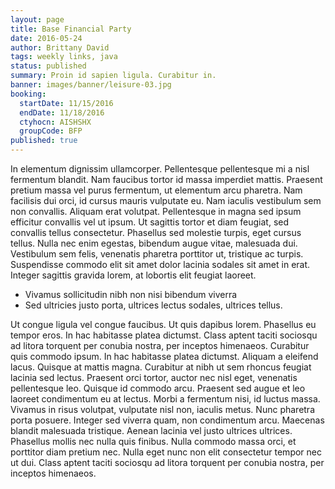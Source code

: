 ```yaml
---
layout: page
title: Base Financial Party
date: 2016-05-24
author: Brittany David
tags: weekly links, java
status: published
summary: Proin id sapien ligula. Curabitur in.
banner: images/banner/leisure-03.jpg
booking:
  startDate: 11/15/2016
  endDate: 11/18/2016
  ctyhocn: AISHSHX
  groupCode: BFP
published: true
---
```

In elementum dignissim ullamcorper. Pellentesque pellentesque mi a nisl fermentum blandit. Nam faucibus tortor id massa imperdiet mattis. Praesent pretium massa vel purus fermentum, ut elementum arcu pharetra. Nam facilisis dui orci, id cursus mauris vulputate eu. Nam iaculis vestibulum sem non convallis. Aliquam erat volutpat. Pellentesque in magna sed ipsum efficitur convallis vel ut ipsum. Ut sagittis tortor et diam feugiat, sed convallis tellus consectetur. Phasellus sed molestie turpis, eget cursus tellus. Nulla nec enim egestas, bibendum augue vitae, malesuada dui. Vestibulum sem felis, venenatis pharetra porttitor ut, tristique ac turpis. Suspendisse commodo elit sit amet dolor lacinia sodales sit amet in erat. Integer sagittis gravida lorem, at lobortis elit feugiat laoreet.

* Vivamus sollicitudin nibh non nisi bibendum viverra
* Sed ultricies justo porta, ultrices lectus sodales, ultrices tellus.

Ut congue ligula vel congue faucibus. Ut quis dapibus lorem. Phasellus eu tempor eros. In hac habitasse platea dictumst. Class aptent taciti sociosqu ad litora torquent per conubia nostra, per inceptos himenaeos. Curabitur quis commodo ipsum. In hac habitasse platea dictumst. Aliquam a eleifend lacus. Quisque at mattis magna. Curabitur at nibh ut sem rhoncus feugiat lacinia sed lectus. Praesent orci tortor, auctor nec nisl eget, venenatis pellentesque leo.
Quisque id commodo arcu. Praesent sed augue et leo laoreet condimentum eu at lectus. Morbi a fermentum nisi, id luctus massa. Vivamus in risus volutpat, vulputate nisl non, iaculis metus. Nunc pharetra porta posuere. Integer sed viverra quam, non condimentum arcu. Maecenas blandit malesuada tristique. Aenean lacinia vel justo ultrices ultrices. Phasellus mollis nec nulla quis finibus. Nulla commodo massa orci, et porttitor diam pretium nec. Nulla eget nunc non elit consectetur tempor nec ut dui. Class aptent taciti sociosqu ad litora torquent per conubia nostra, per inceptos himenaeos.
